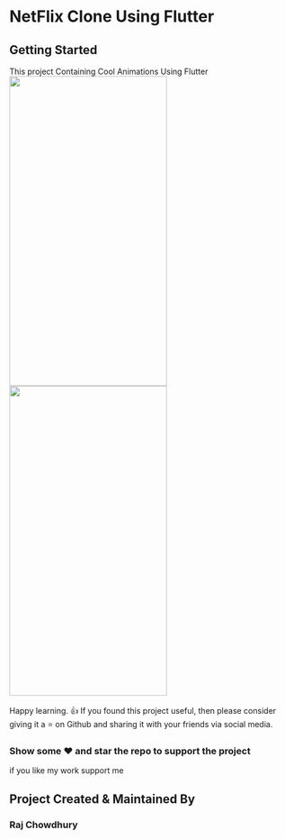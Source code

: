 # NetFlix Clone Using Flutter


## Getting Started

This project Containing Cool Animations Using Flutter
<br>
<img src="https://user-images.githubusercontent.com/24698014/59196265-d0303700-8bab-11e9-928b-9a0b57958439.png" width="280" height="550">
<img src="https://user-images.githubusercontent.com/24698014/59196271-d32b2780-8bab-11e9-9650-ca6f7c0cdbc8.png" width="280" height="550">
<br>
<br>
Happy learning. :+1:
If you found this project useful, then please consider giving it a :star: on Github and sharing it with your friends via social media.
### Show some :heart: and star the repo to support the project
if you like my work support me 
## Project Created & Maintained By

### Raj Chowdhury
